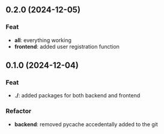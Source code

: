 ## 0.2.0 (2024-12-05)

### Feat

- **all**: everything working
- **frontend**: added user registration function

## 0.1.0 (2024-12-04)

### Feat

- **./**: added packages for both backend and frontend

### Refactor

- **backend**: removed pycache accedentally added to the git

